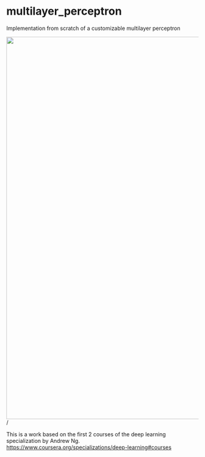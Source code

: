 # multilayer_perceptron
Implementation from scratch of a customizable multilayer perceptron

<img src="https://github.com/user-attachments/assets/1d51224a-bfba-4c43-944e-ffe02a65607f" width="1000"> /
<br />

This is a work based on the first 2 courses of the deep learning specialization by Andrew Ng.<br>
https://www.coursera.org/specializations/deep-learning#courses
